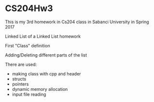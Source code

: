 # CS204Hw3

This is my 3rd homework in Cs204 class in Sabanci University in Spring 2017


Linked List of a Linked List homework

First "Class" definition

Adding/Deleting different parts of the list


There are used:

- making class with cpp and header
- structs
- pointers
- dynamic memory allocation
- input file reading
